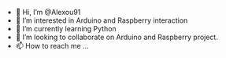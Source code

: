 - 👋 Hi, I’m @Alexou91
- 👀 I’m interested in Arduino and Raspberry interaction
- 🌱 I’m currently learning Python
- 💞️ I’m looking to collaborate on Arduino and Raspberry project. 
- 📫 How to reach me ...

<!---
Alexou91/Alexou91 is a ✨ special ✨ repository because its `README.md` (this file) appears on your GitHub profile.
You can click the Preview link to take a look at your changes.
--->
